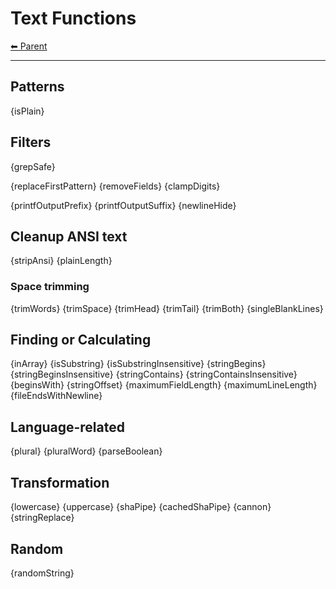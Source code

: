 # Text Functions

<!-- TEMPLATE header 2 -->
[⬅ Parent ](../index.md)
<hr />

## Patterns

{isPlain}

## Filters

{grepSafe}

{replaceFirstPattern}
{removeFields}
{clampDigits}

{printfOutputPrefix}
{printfOutputSuffix}
{newlineHide}

## Cleanup ANSI text

{stripAnsi}
{plainLength}

### Space trimming

{trimWords}
{trimSpace}
{trimHead}
{trimTail}
{trimBoth}
{singleBlankLines}

## Finding or Calculating

{inArray}
{isSubstring}
{isSubstringInsensitive}
{stringBegins}
{stringBeginsInsensitive}
{stringContains}
{stringContainsInsensitive}
{beginsWith}
{stringOffset}
{maximumFieldLength}
{maximumLineLength}
{fileEndsWithNewline}

## Language-related

{plural}
{pluralWord}
{parseBoolean}

## Transformation

{lowercase}
{uppercase}
{shaPipe}
{cachedShaPipe}
{cannon}
{stringReplace}

## Random

{randomString}
